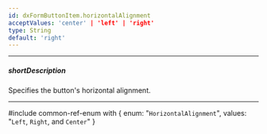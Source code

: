 ```yaml
---
id: dxFormButtonItem.horizontalAlignment
acceptValues: 'center' | 'left' | 'right'
type: String
default: 'right'
---
```

---
##### shortDescription
Specifies the button's horizontal alignment.

---
#include common-ref-enum with {
    enum: "`HorizontalAlignment`",
    values: "`Left`, `Right`, and `Center`"
}